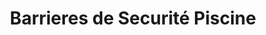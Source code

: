 ---
title: "Barrieres de Securité Piscine"
url: /saint-gilles-les-bains/barrieres-de-securite-piscine/
shop: shop
---